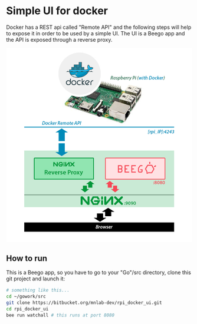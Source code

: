 Simple UI for docker
====================
Docker has a REST api called "Remote API" and the following steps will help to expose it in order to be used by a simple UI. The UI is a Beego app and the API is exposed through a reverse proxy.

![figure](README.files/figure.jpg)


How to run
----------
This is a Beego app, so you have to go to your "Go"/src directory, clone this git project and launch it:
```bash
# something like this...
cd ~/gowork/src
git clone https://bitbucket.org/mnlab-dev/rpi_docker_ui.git
cd rpi_docker_ui
bee run watchall # this runs at port 8080
```